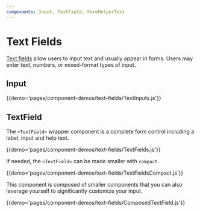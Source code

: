 ```yaml
---
components: Input, TextField, FormHelperText
---
```


# Text Fields

[Text fields](https://material.google.com/components/text-fields.html) allow users to input text and usually appear in forms.
Users may enter text, numbers, or mixed-format types of input.

## Input

{{demo='pages/component-demos/text-fields/TextInputs.js'}}

## TextField

The `<TextField>` wrapper component is a complete form control including a label, input and help text.

{{demo='pages/component-demos/text-fields/TextFields.js'}}

If needed, the `<TextField>` can be made smaller with `compact`.

{{demo='pages/component-demos/text-fields/TextFieldsCompact.js'}}

This component is composed of smaller components that you can also leverage yourself to significantly customize your input.

{{demo='pages/component-demos/text-fields/ComposedTextField.js'}}
